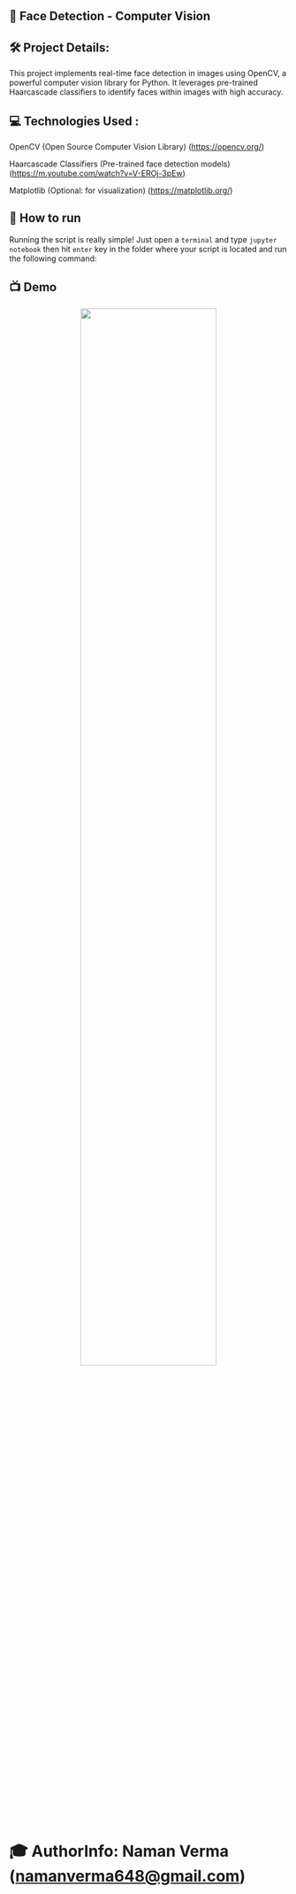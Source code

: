 ## 🔎 Face Detection - Computer Vision 

## 🛠 Project Details:

This project implements real-time face detection in images using OpenCV, a powerful computer vision library for Python. It leverages pre-trained Haarcascade classifiers to identify faces within images with high accuracy.

## 💻 Technologies Used :

OpenCV (Open Source Computer Vision Library) (https://opencv.org/)

Haarcascade Classifiers (Pre-trained face detection models) (https://m.youtube.com/watch?v=V-EROj-3pEw)

Matplotlib (Optional: for visualization) (https://matplotlib.org/)

## 🌟 How to run

Running the script is really simple! Just open a `terminal` and type `jupyter notebook` then hit `enter` key in the folder where your script is located and run the following command:

## 📺 Demo
<p align="center">
<img src="C:\Users\91626\Face_Detection(OpenCV)\test_image.jpg" width=70% height=70%>

# 🎓 AuthorInfo: Naman Verma (namanverma648@gmail.com)
